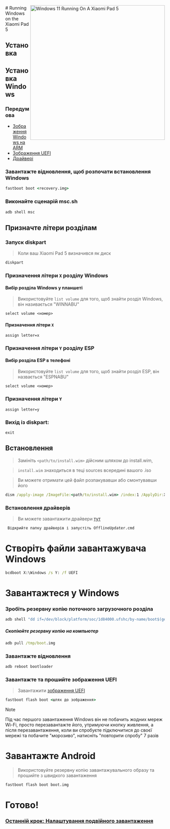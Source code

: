 <img align="right" src="https://raw.githubusercontent.com/erdilS/Port-Windows-11-Xiaomi-Pad-5/main/nabu.png" width="425" alt="Windows 11 Running On A Xiaomi Pad 5">
# Running Windows on the Xiaomi Pad 5

## Установка

## Установка Windows

### Передумова

- [Зображення Windows на ARM](https://uupdump.net/)
- [Зображення UEFI](https://raw.githubusercontent.com/erdilS/Port-Windows-11-Xiaomi-Pad-5/main/images/xiaomi-nabu_secureboot-v2.img)
- [Драйвері](https://github.com/map220v/MiPad5-Drivers/releases/latest)

### Завантажте відновлення, щоб розпочати встановлення Windows

```cmd
fastboot boot <recovery.img>
```


### Виконайте сценарій msc.sh

```cmd
adb shell msc
```

## Призначте літери розділам

### Запуск diskpart

> Коли ваш Xiaomi Pad 5 визначився як диск

```cmd
diskpart
```

### Призначення літери `X` розділу Windows

#### Вибір розділа Windows у планшеті
> Використовуйте `list volume` для того, щоб знайти розділ Windows, він називається "WINNABU"

```diskpart
select volume <номер>
```

#### Призначення літери `X`
```diskpart
assign letter=x
```

### Призначення літери `Y` розділу ESP

#### Вибір розділа ESP в телефоні
> Використовуйте `list volume` для того, щоб знайти розділ ESP, він назвається "ESPNABU"

```diskpart
select volume <номер>
```

### Призначення літери `Y`

```diskpart
assign letter=y
```

### Вихід із diskpart:
```diskpart
exit
```


## Встановлення

> Замініть `<path/to/install.wim>` дійсним шляхом до install.wim,

> `install.wim` знаходиться в теці sources всередині вашого .iso

> Ви можете отримати цей файл розпакувавши або смонтувавши його

```cmd
dism /apply-image /ImageFile:<path/to/install.wim> /index:1 /ApplyDir:X:\
```


### Встановлення драйверів

> Ви можете завантажити драйвери [тут](https://github.com/map220v/MiPad5-Drivers/releases/latest)

```cmd
 Відкрийте папку драйверів і запустіть OfflineUpdater.cmd
```

# Створіть файли завантажувача Windows

```cmd
bcdboot X:\Windows /s Y: /f UEFI
```


# Завантажтеся у Windows

### Зробіть резервну копію поточного загрузочного розділа

```cmd
adb shell "dd if=/dev/block/platform/soc/1d84000.ufshc/by-name/boot$(getprop ro.boot.slot_suffix) of=/tmp/boot.img"
```

##### Скопіюйте резервну копію на компьютер

```cmd
adb pull /tmp/boot.img
```

### Завантажте відновлення

```cmd
adb reboot bootloader
```

### Завантажте та прошийте зображення UEFI
> Завантажити [зображення UEFI](https://raw.githubusercontent.com/erdilS/Port-Windows-11-Xiaomi-Pad-5/main/images/xiaomi-nabu_secureboot-v2.img)
```cmd
fastboot flash boot <шлях до зображення>
```
> [!NOTE]
> Під час першого завантаження Windows він не побачить жодних мереж Wi-Fi, просто перезавантажте його, утримуючи кнопку живлення, а після перезавантаження, коли ви спробуєте підключитися до своєї мережі та побачите "морозиво", натисніть "повторити спробу" 7 разів

# Завантажте Android
> Використовуйте резервну копію завантажувального образу та прошийте з швидкого завантаження

```cmd
fastboot flash boot boot.img
```

# Готово!

### [Останній крок: Налаштування подвійного завантаження](dualboot-uk.md)

